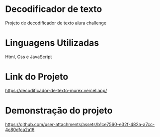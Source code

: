 # Decodificador de texto
Projeto de decodificador de texto alura challenge

# Linguagens Utilizadas
Html, Css e JavaScript

# Link do Projeto
https://decodificador-de-texto-murex.vercel.app/

# Demonstração do projeto
https://github.com/user-attachments/assets/b1ce7560-e32f-482a-a7cc-4c80dfca2a16
